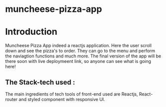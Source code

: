 # muncheese-pizza-app
# Introduction
Muncheese Pizza App indeed a reactjs application. 
Here the user scroll down and see the pizza's to order. They can go to the menu and perform the naviagtion functions and much more.
The final version of the app will be there soon with live deploymeent link, so anyone can see what is going here!
## The Stack-tech used :
The main ingredients of tech tools of front-end used are Reactjs, React-router and styled component with responsive UI.

